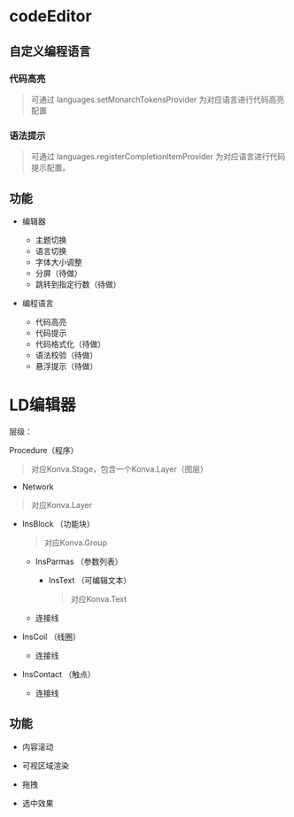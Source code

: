 # codeEditor

## 自定义编程语言

### 代码高亮

> 可通过 languages.setMonarchTokensProvider 为对应语言进行代码高亮配置

### 语法提示

> 可通过 languages.registerCompletionItemProvider 为对应语言进行代码提示配置。

## 功能

- 编辑器

  - 主题切换
  - 语言切换
  - 字体大小调整
  - 分屏（待做）
  - 跳转到指定行数（待做）

- 编程语言
  - 代码高亮
  - 代码提示
  - 代码格式化（待做）
  - 语法校验（待做）
  - 悬浮提示（待做）

# LD编辑器

层级：

Procedure（程序）

> 对应Konva.Stage，包含一个Konva.Layer（图层）

- Network

> 对应Konva.Layer

- InsBlock （功能块）

  > 对应Konva.Group

  - InsParmas （参数列表）

    - InsText （可编辑文本）
      > 对应Konva.Text

  - 连接线

- InsCoil （线圈）
  - 连接线
- InsContact （触点）
  - 连接线

## 功能

- 内容滚动

- 可视区域渲染

- 拖拽

- 选中效果
